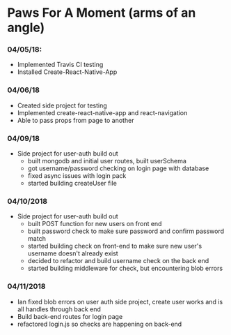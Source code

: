 # Paws For A Moment (arms of an angle)

### 04/05/18:
- Implemented Travis CI testing
- Installed Create-React-Native-App

### 04/06/18
- Created side project for testing
- Implemented create-react-native-app and react-navigation
- Able to pass props from page to another

### 04/09/18
- Side project for user-auth build out
  - built mongodb and initial user routes, built userSchema
  - got username/password checking on login page with database
  - fixed async issues with login pack
  - started building createUser file

### 04/10/2018
- Side project for user-auth build out
  - built POST function for new users on front end
  - built password check to make sure password and confirm password match
  - started building check on front-end to make sure new user's username doesn't already exist
  - decided to refactor and build username check on the back end
  - started building middleware for check, but encountering blob errors

### 04/11/2018
- Ian fixed blob errors on user auth side project, create user works and is all handles through back end
- Build back-end routes for login page
- refactored login.js so checks are happening on back-end
